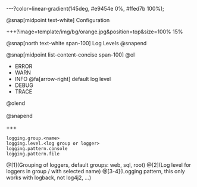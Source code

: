 ---?color=linear-gradient(145deg, #e9454e 0%, #ffed7b 100%);

@snap[midpoint text-white]
Configuration

+++?image=template/img/bg/orange.jpg&position=top&size=100% 15%

@snap[north text-white span-100]
Log Levels
@snapend

@snap[midpoint list-content-concise span-100]
@ol

- ERROR
- WARN
- INFO @fa[arrow-right] default log level
- DEBUG
- TRACE

@olend
<br><br>
@snapend

+++

```plain
logging.group.<name>
logging.level.<log group or logger>
logging.pattern.console
logging.pattern.file
```

@[1](Grouping of loggers, default groups: web, sql, root)
@[2](Log level for loggers in group / with selected name)
@[3-4](Logging pattern, this only works with logback, not log4j2, ...)